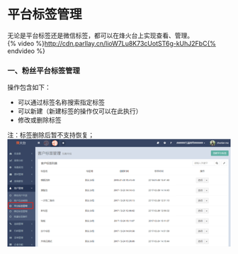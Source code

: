# 平台标签管理

无论是平台标签还是微信标签，都可以在烽火台上实现查看、管理。  
{% video %}http://cdn.parllay.cn/lioW7Lu8K73cUotST6g-kUhJ2FbC{% endvideo %}

### 一、粉丝平台标签管理

操作包含如下：

* 可以通过标签名称搜索指定标签
* 可以新建（新建标签的操作仅可以在此执行）
* 修改或删除标签

注：标签删除后暂不支持恢复；  
![](/assets/1516358081.png)

